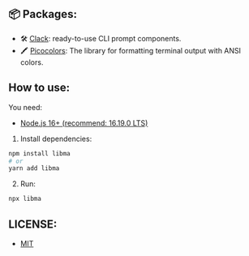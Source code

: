 ## 📦 Packages:

- 🛠 [Clack](https://github.com/natemoo-re/clack): ready-to-use CLI prompt components.
- 🖍 [Picocolors](https://github.com/alexeyraspopov/picocolors): The library for formatting terminal output with ANSI colors.

## How to use:

You need:

- [Node.js 16+ (recommend: 16.19.0 LTS)](https://nodejs.org/en/)

1. Install dependencies:

```bash
npm install libma
# or
yarn add libma
```

2. Run:

```bash
npx libma
```
## LICENSE:
- [MIT](https://github.com/Eibeel/libma/blob/master/LICENSE)
